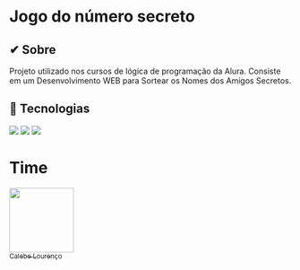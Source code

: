 <h1>Jogo do número secreto</h1>

<h2> ✔ Sobre</h2>
<p>Projeto utilizado nos cursos de lógica de programação da Alura. Consiste em um Desenvolvimento WEB para Sortear os Nomes dos Amigos Secretos.</p>

## 🚀 Tecnologias
<div>
  <img src="https://img.shields.io/badge/HTML-239120?style=for-the-badge&logo=html5&logoColor=white">
  <img src="https://img.shields.io/badge/CSS-239120?&style=for-the-badge&logo=css3&logoColor=white">
  <img src="https://img.shields.io/badge/JavaScript-F7DF1E?style=for-the-badge&logo=javascript&logoColor=black">
</div>

# Time
[<img loading="lazy" src="https://avatars.githubusercontent.com/u/131987253?s=400&u=c4c4706e7abb4639aa4331cff4359cdbff805d56&v=4" width=115><br><sub>Calebe Lourenço</sub>](https://github.com/calebelouger)

